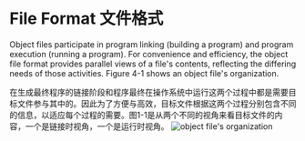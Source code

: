 # File Format 文件格式
Object files participate in program linking (building a program) and program execution (running a program). For convenience and efficiency, the object file format provides parallel views of a file's contents, reflecting the differing needs of those activities. Figure 4-1 shows an object file's organization.

在生成最终程序的链接阶段和程序最终在操作系统中运行这两个过程中都是需要目标文件参与其中的。因此为了方便与高效，目标文件根据这两个过程分别包含不同的信息，以适应每个过程的需要。图1-1是从两个不同的视角来看目标文件的内容，一个是链接时视角，一个是运行时视角。
![object file's organization](https://img-blog.csdn.net/20160526170240099)

